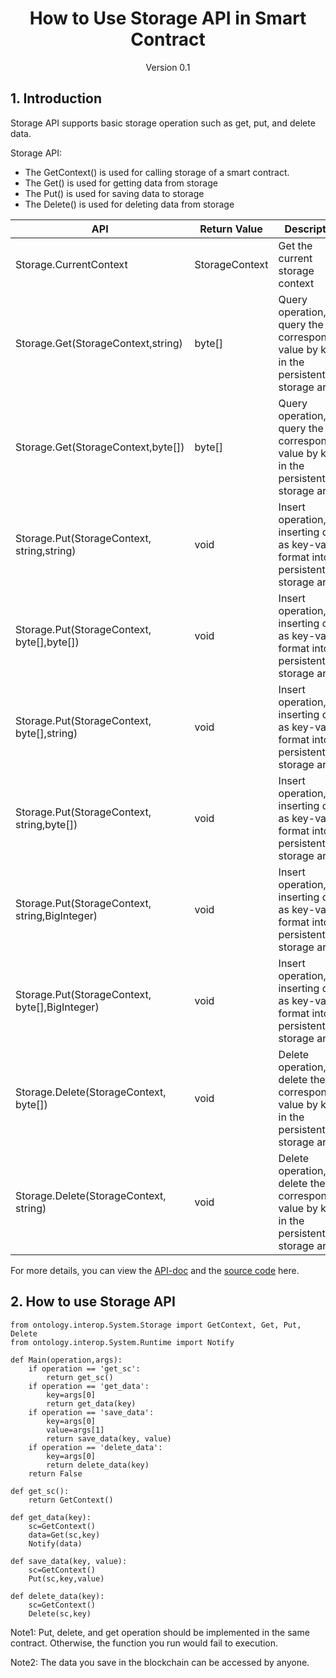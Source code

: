 <h1 align="center">How to Use Storage API in Smart Contract</h1>
<p align="center" class="version">Version 0.1</p>

## 1. Introduction

Storage API supports basic storage operation such as get, put, and delete data. 

Storage API:
* The GetContext() is used for calling storage of a smart contract.
* The Get() is used for getting data from storage
* The Put() is used for saving data to storage
* The Delete() is used for deleting data from storage


| API                                      | Return Value            | Description                               |
| ---------------------------------------- | -------------- | -------------------------------- |
| Storage.CurrentContext                   | StorageContext | Get the current storage context                       |
| Storage.Get(StorageContext,string)       | byte[]         | Query operation, query the corresponding value by key in the persistent storage area   |
| Storage.Get(StorageContext,byte[])       | byte[]         | Query operation, query the corresponding value by key in the persistent storage area   |
| Storage.Put(StorageContext, string,string) | void       |Insert operation, inserting data as key-value format into a persistent storage area |
| Storage.Put(StorageContext, byte[],byte[]) | void       | Insert operation, inserting data as key-value format into a persistent storage area |
| Storage.Put(StorageContext, byte[],string) | void       | Insert operation, inserting data as key-value format into a persistent storage area |
| Storage.Put(StorageContext, string,byte[]) | void       | Insert operation, inserting data as key-value format into a persistent storage area |
| Storage.Put(StorageContext, string,BigInteger) | void       | Insert operation, inserting data as key-value format into a persistent storage area |
| Storage.Put(StorageContext, byte[],BigInteger) | void       | Insert operation, inserting data as key-value format into a persistent storage area |
| Storage.Delete(StorageContext, byte[])   | void           | Delete operation, delete the corresponding value by key in the persistent storage area  |
| Storage.Delete(StorageContext, string)   | void           | Delete operation, delete the corresponding value by key in the persistent storage area  |

For more details, you can view the [API-doc](http://dev-docs.ont.io/#/docs-en/DeveloperGuide/smartcontract/05-sc-api) and the [source code](https://github.com/ontio/ontology-python-compiler) here.

## 2. How to use Storage API

```
from ontology.interop.System.Storage import GetContext, Get, Put, Delete
from ontology.interop.System.Runtime import Notify

def Main(operation,args):
    if operation == 'get_sc':
        return get_sc()
    if operation == 'get_data':
        key=args[0]
        return get_data(key)
    if operation == 'save_data':
        key=args[0]
        value=args[1]
        return save_data(key, value)
    if operation == 'delete_data':
        key=args[0]
        return delete_data(key)
    return False

def get_sc():
    return GetContext()

def get_data(key):
    sc=GetContext() 
    data=Get(sc,key)
    Notify(data)
    
def save_data(key, value):
    sc=GetContext() 
    Put(sc,key,value)
    
def delete_data(key):
    sc=GetContext() 
    Delete(sc,key)
```

Note1: Put, delete, and get operation should be implemented in the same contract. Otherwise, the function you run would fail to execution.

Note2: The data you save in the blockchain can be accessed by anyone.

